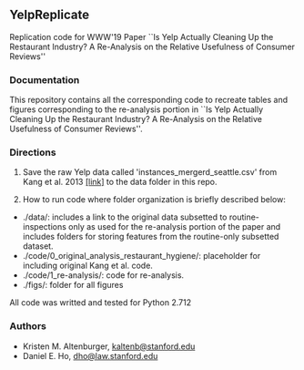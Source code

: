 ## YelpReplicate
Replication code for WWW'19 Paper ``Is Yelp Actually Cleaning Up the Restaurant Industry? A Re-Analysis on the Relative Usefulness of Consumer Reviews''

### Documentation
This repository contains all the corresponding code to recreate tables and figures corresponding to the re-analysis portion in ``Is Yelp Actually Cleaning Up the Restaurant Industry? A Re-Analysis on the Relative Usefulness of Consumer Reviews''.

### Directions
1. Save the raw Yelp data called 'instances_mergerd_seattle.csv' from Kang et al. 2013 <a href="http://www3.cs.stonybrook.edu/~junkang/hygiene/">[link]</a> to the data folder in this repo.

2. How to run code where folder organization is briefly described below: 
  * ./data/: includes a link to the original data subsetted to routine-inspections only as used for the re-analysis portion of the paper and includes folders for storing features from the routine-only subsetted dataset.
  * ./code/0_original_analysis_restaurant_hygiene/: placeholder for including original Kang et al. code.
  * ./code/1_re-analysis/: code for re-analysis.
  * ./figs/: folder for all figures


All code was writted and tested for Python 2.712

### Authors
* Kristen M. Altenburger, kaltenb@stanford.edu
* Daniel E. Ho, dho@law.stanford.edu
